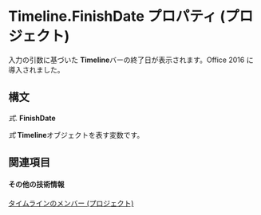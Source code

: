 
# Timeline.FinishDate プロパティ (プロジェクト)

入力の引数に基づいた **Timeline**バーの終了日が表示されます。Office 2016 に導入されました。


## 構文

 _式_. **FinishDate**

 _式_ **Timeline**オブジェクトを表す変数です。


## 関連項目


#### その他の技術情報


[タイムラインのメンバー (プロジェクト)](http://msdn.microsoft.com/library/ac50eced-d876-ee09-f8f4-01fb2272ddf0%28Office.15%29.aspx)